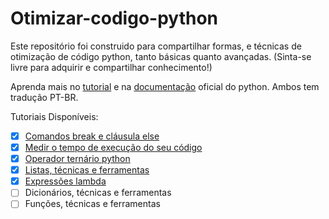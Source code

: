 # Otimizar-codigo-python
 Este repositório foi construido para compartilhar formas, e técnicas de otimização de código python, tanto básicas quanto avançadas. (Sinta-se livre para adquirir e compartilhar conhecimento!)

Aprenda mais no [tutorial](https://docs.python.org/pt-br/3/tutorial/controlflow.html#break-and-continue-statements-and-else-clauses-on-loops) e na [documentação](https://docs.python.org/pt-br/3/) oficial do python. Ambos tem tradução PT-BR.

Tutoriais Disponíveis:

- [x] [Comandos break e cláusula else](https://github.com/DavidSheltonSF/Otimizar-codigo-python/blob/main/Dicas%20de%20Otimizacao/Comando%20break%20e%20clausula%20else.md)
- [x] [Medir o tempo de execução do seu código](https://github.com/DavidSheltonSF/Otimizar-codigo-python/blob/main/Dicas%20de%20Otimizacao/Medir%20o%20tempo%20de%20execucao%20do%20seu%20codigo.md)
- [x] [Operador ternário python](https://github.com/DavidSheltonSF/Otimizar-codigo-python/blob/main/Dicas%20de%20Otimizacao/Operador%20ternario%20em%20python.md)
- [x] [Listas, técnicas e ferramentas](https://github.com/DavidSheltonSF/Otimizar-codigo-python/tree/main/Tutoriais%20de%20Otimizacao/Listas%20-%20tecnicas%20e%20ferramentas)
- [x] [Expressões lambda]() 
- [ ] Dicionários, técnicas e ferramentas
- [ ] Funções, técnicas e ferramentas
